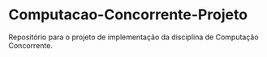 # Computacao-Concorrente-Projeto
Repositório para o projeto de implementação da disciplina de Computação Concorrente.
